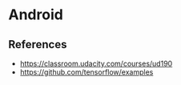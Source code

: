 # Android

## References 
- https://classroom.udacity.com/courses/ud190
- https://github.com/tensorflow/examples